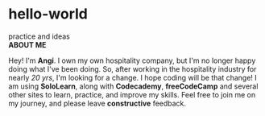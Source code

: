 # hello-world
practice and ideas<br/>
<strong>ABOUT ME</strong>
<p font-size="40px">Hey! I'm <strong>Angi</strong>. I own my own hospitality company, but I'm no longer happy doing what I've been doing. So, after working in the hospitality industry for nearly <em>20 yrs</em>, I'm looking for a change. I hope coding will be that change! I am using <strong>SoloLearn</strong>, along with <strong>Codecademy</strong>, <strong>freeCodeCamp</strong> and several other sites to learn, practice, and improve my skills. Feel free to join me on my journey, and please leave <strong>constructive</strong> feedback.</p>

